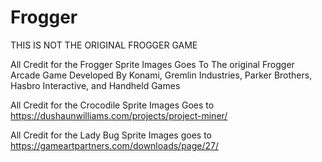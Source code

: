 # Frogger


THIS IS NOT THE ORIGINAL FROGGER GAME


All Credit for the Frogger Sprite Images Goes To The original Frogger Arcade Game Developed By Konami, Gremlin Industries, Parker Brothers, Hasbro Interactive, and Handheld Games





All Credit for the Crocodile Sprite Images Goes to https://dushaunwilliams.com/projects/project-miner/






All Credit for the Lady Bug Sprite Images goes to https://gameartpartners.com/downloads/page/27/